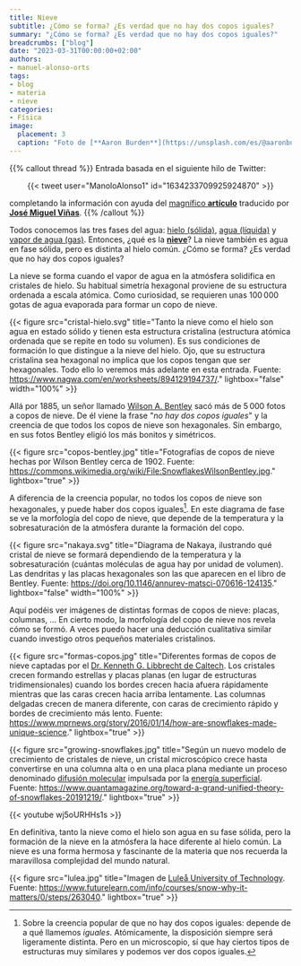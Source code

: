 ```yaml
---
title: Nieve
subtitle: ¿Cómo se forma? ¿Es verdad que no hay dos copos iguales?
summary: "¿Cómo se forma? ¿Es verdad que no hay dos copos iguales?"
breadcrumbs: ["blog"]
date: "2023-03-31T00:00:00+02:00"
authors:
- manuel-alonso-orts
tags:
- blog
- materia
- nieve
categories:
- Física
image:
  placement: 3
  caption: "Foto de [**Aaron Burden**](https://unsplash.com/es/@aaronburden) en [Unsplash](https://unsplash.com/es/fotos/5AiWn2U10cw)"
---
```


{{% callout thread %}}
Entrada basada en el siguiente hilo de Twitter:
<div align="center">
{{< tweet user="ManoloAlonso1" id="1634233709925924870" >}}
</div>

completando la información con ayuda del [magnífico **artículo**](https://www.divulgameteo.es/fotos/meteoroteca/Teoría-unificada-copos-nieve.pdf) traducido por [**José Miguel Viñas**](https://twitter.com/Divulgameteo).
{{% /callout %}}

Todos conocemos las tres fases del agua: [hielo (sólida)](https://es.wikipedia.org/wiki/Hielo), [agua (líquida)](https://es.wikipedia.org/wiki/Agua) y [vapor de agua (gas)](https://es.wikipedia.org/wiki/Vapor_de_agua). Entonces, ¿qué es la [**nieve**](https://es.wikipedia.org/wiki/Nieve)? La nieve también es agua en fase sólida, pero es distinta al hielo común. ¿Cómo se forma? ¿Es verdad que no hay dos copos iguales?

La nieve se forma cuando el vapor de agua en la atmósfera solidifica en cristales de hielo. Su habitual simetría hexagonal proviene de su estructura ordenada a escala atómica. Como curiosidad, se requieren unas 100&thinsp;000 gotas de agua evaporada para formar un copo de nieve.

{{< figure src="cristal-hielo.svg" title="Tanto la nieve como el hielo son agua en estado sólido y tienen esta estructura cristalina (estructura atómica ordenada que se repite en todo su volumen). Es sus condiciones de formación lo que distingue a la nieve del hielo. Ojo, que su estructura cristalina sea hexagonal no implica que los copos tengan que ser hexagonales. Todo ello lo veremos más adelante en esta entrada. Fuente: https://www.nagwa.com/en/worksheets/894129194737/." lightbox="false" width="100%" >}}

Allá por 1885, un señor llamado [Wilson A. Bentley](https://es.wikipedia.org/wiki/Wilson_Bentley) sacó más de 5&thinsp;000 fotos a copos de nieve. De él viene la frase "*no hay dos copos iguales*" y la creencia de que todos los copos de nieve son hexagonales. Sin embargo, en sus fotos Bentley eligió los más bonitos y simétricos.

{{< figure src="copos-bentley.jpg" title="Fotografías de copos de nieve hechas por Wilson Bentley cerca de 1902. Fuente: https://commons.wikimedia.org/wiki/File:SnowflakesWilsonBentley.jpg." lightbox="true" >}}

A diferencia de la creencia popular, no todos los copos de nieve son hexagonales, y puede haber dos copos iguales[^1]. En este diagrama de fase se ve la morfología del copo de nieve, que depende de la temperatura y la sobresaturación de la atmósfera durante la formación del copo.

[^1]: Sobre la creencia popular de que no hay dos copos iguales: depende de a qué llamemos *iguales*. Atómicamente, la disposición siempre será ligeramente distinta. Pero en un microscopio, sí que hay ciertos tipos de estructuras muy similares y podemos ver dos copos iguales.

{{< figure src="nakaya.svg" title="Diagrama de Nakaya, ilustrando qué cristal de nieve se formará dependiendo de la temperatura y la sobresaturación (cuántas moléculas de agua hay por unidad de volumen). Las dendritas y las placas hexagonales son las que aparecen en el libro de Bentley. Fuente: https://doi.org/10.1146/annurev-matsci-070616-124135." lightbox="false" width="100%" >}}

Aquí podéis ver imágenes de distintas formas de copos de nieve: placas, columnas, ... En cierto modo, la morfología del copo de nieve nos revela cómo se formó. A veces puedo hacer una deducción cualitativa similar cuando investigo otros pequeños materiales cristalinos.

{{< figure src="formas-copos.jpg" title="Diferentes formas de copos de nieve captadas por el [Dr. Kenneth G. Libbrecht de Caltech](https://www.its.caltech.edu/~atomic/). Los cristales crecen formando estrellas y placas planas (en lugar de estructuras tridimensionales) cuando los bordes crecen hacia afuera rápidamente mientras que las caras crecen hacia arriba lentamente. Las columnas delgadas crecen de manera diferente, con caras de crecimiento rápido y bordes de crecimiento más lento. Fuente: https://www.mprnews.org/story/2016/01/14/how-are-snowflakes-made-unique-science." lightbox="true" >}}

{{< figure src="growing-snowflakes.jpg" title="Según un nuevo modelo de crecimiento de cristales de nieve, un cristal microscópico crece hasta convertirse en una columna alta o en una placa plana mediante un proceso denominado [difusión molecular](https://es.wikipedia.org/wiki/Difusión_molecular) impulsada por la [energía superficial](https://es.wikipedia.org/wiki/Energía_superficial). Fuente: https://www.quantamagazine.org/toward-a-grand-unified-theory-of-snowflakes-20191219/." lightbox="true" >}}

{{< youtube wj5oURHHs1s >}}

En definitiva, tanto la nieve como el hielo son agua en su fase sólida, pero la formación de la nieve en la atmósfera la hace diferente al hielo común. La nieve es una forma hermosa y fascinante de la materia que nos recuerda la maravillosa complejidad del mundo natural.

{{< figure src="lulea.jpg" title="Imagen de [Luleå University of Technology](https://www.ltu.se/?l=en). Fuente: https://www.futurelearn.com/info/courses/snow-why-it-matters/0/steps/263040." lightbox="true" >}}